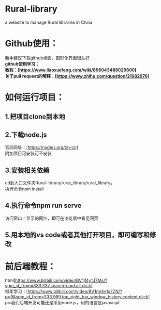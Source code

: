 # Rural-library
a website to manage Rural libraries in China
# Github使用：
新手建议下载github桌面，图形化界面很友好  
**github使用学习：  
教程：[https://www.liaoxuefeng.com/wiki/896043488029600]**  
**关于pull request的解释：[https://www.zhihu.com/question/21682976]**
# 如何运行项目：
## 1.把项目clone到本地
## 2.下载node.js 
官网网址：[https://nodejs.org/zh-cn]  
附加项目可安装可不安装
## 3.安装相关依赖
cd到入口文件夹Rural-library/rural_library/rural_library，  
执行命令npm install
## 4.执行命令npm run serve
访问窗口上显示的网址，即可在浏览器中看见网页
## 5.用本地的vs code或者其他打开项目，即可编写和修改
# 前后端教程：
html[https://www.bilibili.com/video/BV1jf4y1J7Ms/?spm_id_from=333.337.search-card.all.click]  
框架学习：[https://www.bilibili.com/video/BV1nV4y1s7ZN/?p=9&spm_id_from=333.999.top_right_bar_window_history.content.click]  
ps:我们后端开发可能还是采用node.js，用的语言是javascipt

